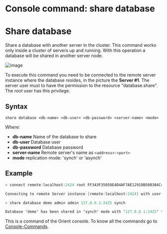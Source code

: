 # Console command: share database

# Share database

Share a database with another server in the cluster. This command works only inside a cluster of servers up and running. With this operation a database will be shared in another server node.

![image](http://www.orientechnologies.com/images/share-database.png)

To execute this command you need to be connected to the remote server instance where the database resides, in the picture the **Server #1**. The server user must to have the permission to the resource "database.share". The *root* user has this privilege.

## Syntax

```
share database <db-name> <db-user> <db-password> <server-name> <mode>
```

Where:
- **db-name**        Name of the database to share
- **db-user**        Database user
- **db-password**    Database password
- **server-name**    Remote server's name as <code>&lt;address&gt;:&lt;port&gt;</code>
- **mode**           replication mode: 'synch' or 'asynch'

## Example

```java
> connect remote:localhost:2424 root FF343F35058E4D4AF7AE12910B508384C47

Connecting to remote Server instance [remote:localhost:2424] with user 'root'...OK

> share database demo admin admin 127.0.0.1:2425 synch

Database 'demo' has been shared in 'synch' mode with '127.0.0.1:2425' the server 127.0.0.1:2425
```

This is a command of the Orient console. To know all the commands go to [Console-Commands](Console-Commands.md).
